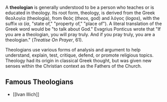 A **theologian** is generally understood to be a person who teaches or is educated in theology. Its root form, theology, is derived from the Greek θεολογία (theologia), from θεός (_theos_, god) and λόγος (_logos_), with the suffix ια (_ia_, "state of," "property of," "place of"). A literal translation of the Greek word would be "to talk about God." Evagrius Ponticus wrote that "If you are a theologian, you will pray truly. And if you pray truly, you are a theologian." (_Treatise On Prayer_, 61).

Theologians use various forms of analysis and argument to help understand, explain, test, critique, defend, or promote religious topics. Theology had its origin in classical Greek thought, but was given new senses within the Christian context as the Fathers of the Church.

## Famous Theologians
- [[Ivan Illich]]